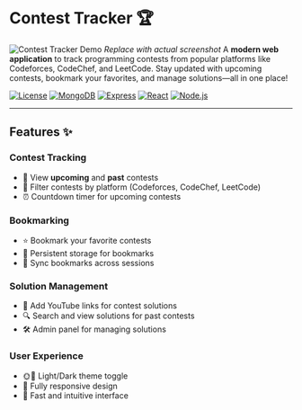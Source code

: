 # Contest Tracker 🏆


![Contest Tracker Demo](https://via.placeholder.com/800x400.png?text=Contest+Tracker+Demo) *Replace with actual screenshot*
A **modern web application** to track programming contests from popular platforms like Codeforces, CodeChef, and LeetCode. Stay updated with upcoming contests, bookmark your favorites, and manage solutions—all in one place!

[![License](https://img.shields.io/badge/License-MIT-blue.svg)](https://opensource.org/licenses/MIT)
[![MongoDB](https://img.shields.io/badge/MongoDB-6.0-green)](https://www.mongodb.com/)
[![Express](https://img.shields.io/badge/Express-4.18.1-blue)](https://expressjs.com/)
[![React](https://img.shields.io/badge/React-18.2.0-blue)](https://reactjs.org/)
[![Node.js](https://img.shields.io/badge/Node.js-18.x-green)](https://nodejs.org/)

---

## Features ✨

### **Contest Tracking**
- 📅 View **upcoming** and **past** contests
- 🎯 Filter contests by platform (Codeforces, CodeChef, LeetCode)
- ⏰ Countdown timer for upcoming contests

### **Bookmarking**
- ⭐ Bookmark your favorite contests
- 📂 Persistent storage for bookmarks
- 🔄 Sync bookmarks across sessions

### **Solution Management**
- 🎥 Add YouTube links for contest solutions
- 🔍 Search and view solutions for past contests
- 🛠️ Admin panel for managing solutions

### **User Experience**
- 🌞🌙 Light/Dark theme toggle
- 📱 Fully responsive design
- 🚀 Fast and intuitive interface



